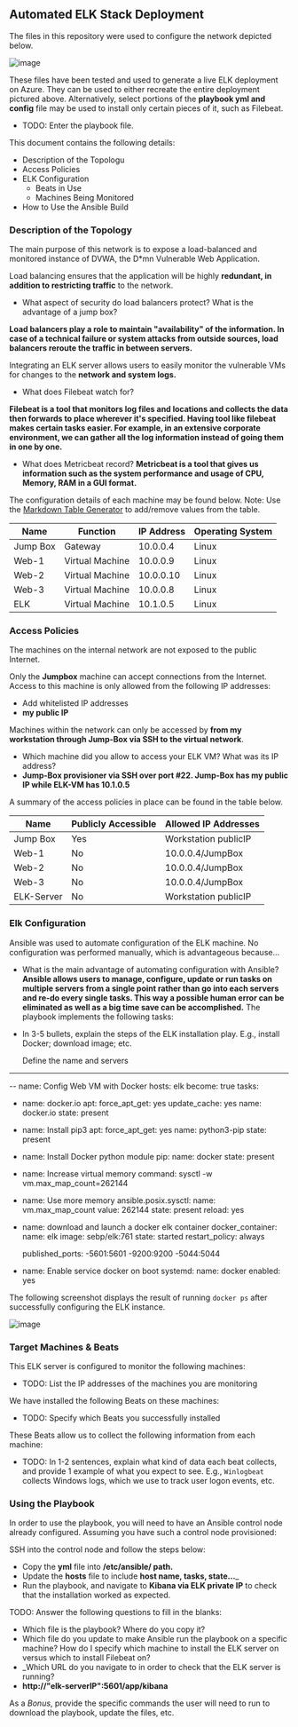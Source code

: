 ## Automated ELK Stack Deployment

The files in this repository were used to configure the network depicted below.

![image](https://user-images.githubusercontent.com/95233170/161276294-949d4a64-d3cf-4987-8763-24ce4f65cea8.png)



These files have been tested and used to generate a live ELK deployment on Azure. They can be used to either recreate the entire deployment pictured above. Alternatively, select portions of the __playbook yml and config__ file may be used to install only certain pieces of it, such as Filebeat.

  - TODO: Enter the playbook file.

This document contains the following details:
- Description of the Topologu
- Access Policies
- ELK Configuration
  - Beats in Use
  - Machines Being Monitored
- How to Use the Ansible Build


### Description of the Topology

The main purpose of this network is to expose a load-balanced and monitored instance of DVWA, the D*mn Vulnerable Web Application.

Load balancing ensures that the application will be highly __redundant, in addition to restricting traffic__ to the network.
- What aspect of security do load balancers protect? What is the advantage of a jump box?

__Load balancers play a role to maintain "availability" of the information. In case of a technical failure or system attacks from outside sources, load balancers reroute the traffic in between servers.__  

Integrating an ELK server allows users to easily monitor the vulnerable VMs for changes to the __network and system logs.__
- What does Filebeat watch for?

__Filebeat is a tool that monitors log files and locations and collects the data then forwards to place wherever it's specified. Having tool like filebeat makes certain tasks easier. For example, in an extensive corporate environment, we can gather all the log information instead of going them in one by one.__
- What does Metricbeat record?
__Metricbeat is a tool that gives us information such as the system performance and usage of CPU, Memory, RAM in a GUI format.__

The configuration details of each machine may be found below.
Note: Use the [Markdown Table Generator](http://www.tablesgenerator.com/markdown_tables) to add/remove values from the table.

| Name     | Function         | IP Address | Operating System |
|----------|------------------|------------|------------------|
| Jump Box | Gateway          | 10.0.0.4   | Linux            |
| Web-1    | Virtual Machine  | 10.0.0.9   | Linux            |
| Web-2    | Virtual Machine  | 10.0.0.10  | Linux            |
| Web-3    | Virtual Machine  | 10.0.0.8   | Linux            |
| ELK      | Virtual Machine  | 10.1.0.5   | Linux            |


### Access Policies

The machines on the internal network are not exposed to the public Internet. 

Only the __Jumpbox__ machine can accept connections from the Internet. Access to this machine is only allowed from the following IP addresses:
- Add whitelisted IP addresses
- __my public IP__

Machines within the network can only be accessed by __from my workstation through Jump-Box via SSH to the virtual network__.
-  Which machine did you allow to access your ELK VM? What was its IP address?
-  __Jump-Box provisioner via SSH over port #22. Jump-Box has my public IP while ELK-VM has 10.1.0.5__ 

A summary of the access policies in place can be found in the table below.

| Name      | Publicly Accessible | Allowed IP Addresses |
|-----------|---------------------|----------------------|
| Jump Box  | Yes                 | Workstation publicIP |
| Web-1     | No                  | 10.0.0.4/JumpBox     |
| Web-2     | No                  | 10.0.0.4/JumpBox     |
| Web-3     | No                  | 10.0.0.4/JumpBox     |
| ELK-Server| No                  | Workstation publicIP |

### Elk Configuration

Ansible was used to automate configuration of the ELK machine. No configuration was performed manually, which is advantageous because...
- What is the main advantage of automating configuration with Ansible?
__Ansible allows users to manage, configure, update or run tasks on multiple servers from a single point rather than go into each servers and re-do every single tasks. This way a possible human error can be eliminated as well as a big time save can be accomplished.__
The playbook implements the following tasks:
- In 3-5 bullets, explain the steps of the ELK installation play. E.g., install Docker; download image; etc.

  Define the name and servers
---
-- name: Config Web VM with Docker
   hosts: elk
   become: true
   tasks:
  
  - name: docker.io
    apt:
      force_apt_get: yes
      update_cache: yes
      name: docker.io
      state: present

   - name: Install pip3
     apt:
       force_apt_get: yes
       name: python3-pip
       state: present

   - name: Install Docker python module
     pip:
       name: docker
       state: present

   - name: Increase virtual memory
     command: sysctl -w vm.max_map_count=262144

   - name: Use more memory
     ansible.posix.sysctl:
       name: vm.max_map_count
       value: 262144
       state: present
       reload: yes

   - name: download and launch a docker elk container
     docker_container:
       name: elk
       image: sebp/elk:761
       state: started
       restart_policy: always

      published_ports:
       -5601:5601
       -9200:9200
       -5044:5044
       
   - name: Enable service docker on boot
     systemd:
       name: docker
       enabled: yes


The following screenshot displays the result of running `docker ps` after successfully configuring the ELK instance.

![image](https://user-images.githubusercontent.com/95233170/161361048-bf935559-332d-457a-a796-3b3bef1d24ec.png)

### Target Machines & Beats
This ELK server is configured to monitor the following machines:
- TODO: List the IP addresses of the machines you are monitoring

We have installed the following Beats on these machines:
- TODO: Specify which Beats you successfully installed

These Beats allow us to collect the following information from each machine:
- TODO: In 1-2 sentences, explain what kind of data each beat collects, and provide 1 example of what you expect to see. E.g., `Winlogbeat` collects Windows logs, which we use to track user logon events, etc.

### Using the Playbook
In order to use the playbook, you will need to have an Ansible control node already configured. Assuming you have such a control node provisioned: 

SSH into the control node and follow the steps below:
- Copy the __yml__ file into __/etc/ansible/ path.__
- Update the __hosts__ file to include __host name, tasks, state...___   
- Run the playbook, and navigate to __Kibana via ELK private IP__ to check that the installation worked as expected.

TODO: Answer the following questions to fill in the blanks:
- Which file is the playbook? Where do you copy it?
- Which file do you update to make Ansible run the playbook on a specific machine? How do I specify which machine to install the ELK server on versus which to install Filebeat on?
- _Which URL do you navigate to in order to check that the ELK server is running?
- __http://"elk-serverIP":5601/app/kibana__

As a *Bonus*, provide the specific commands the user will need to run to download the playbook, update the files, etc.

